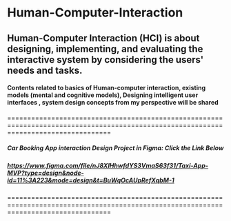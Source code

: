 # Human-Computer-Interaction
## Human-Computer Interaction (HCI) is about designing, implementing, and evaluating the interactive system by considering the users' needs and tasks.


#### Contents related to basics of Human-computer interaction, existing models (mental and cognitive models), Designing intelligent user interfaces , system design concepts from my perspective will be shared
======================================================================================================================================
##### Car Booking App interaction Design Project in Figma: Click the Link Below
##### https://www.figma.com/file/nJ8XIHhwfdYS3VmaS63f31/Taxi-App-MVP?type=design&node-id=11%3A223&mode=design&t=BuWqOcAUpRefXqbM-1
======================================================================================================================================
